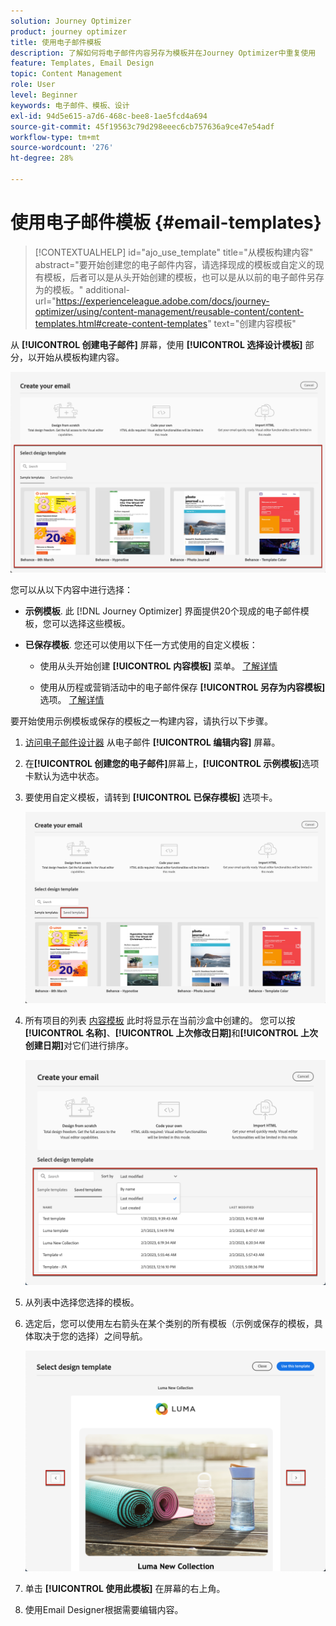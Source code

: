 ```yaml
---
solution: Journey Optimizer
product: journey optimizer
title: 使用电子邮件模板
description: 了解如何将电子邮件内容另存为模板并在Journey Optimizer中重复使用
feature: Templates, Email Design
topic: Content Management
role: User
level: Beginner
keywords: 电子邮件、模板、设计
exl-id: 94d5e615-a7d6-468c-bee8-1ae5fcd4a694
source-git-commit: 45f19563c79d298eeec6cb757636a9ce47e54adf
workflow-type: tm+mt
source-wordcount: '276'
ht-degree: 28%

---
```


# 使用电子邮件模板 {#email-templates}

>[!CONTEXTUALHELP]
>id="ajo_use_template"
>title="从模板构建内容"
>abstract="要开始创建您的电子邮件内容，请选择现成的模板或自定义的现有模板，后者可以是从头开始创建的模板，也可以是从以前的电子邮件另存为的模板。"
>additional-url="https://experienceleague.adobe.com/docs/journey-optimizer/using/content-management/reusable-content/content-templates.html#create-content-templates" text="创建内容模板"

从 **[!UICONTROL 创建电子邮件]** 屏幕，使用 **[!UICONTROL 选择设计模板]** 部分，以开始从模板构建内容。

![](assets/email_designer-templates.png)

您可以从以下内容中进行选择：

* **示例模板**. 此 [!DNL Journey Optimizer] 界面提供20个现成的电子邮件模板，您可以选择这些模板。

* **已保存模板**. 您还可以使用以下任一方式使用的自定义模板：

   * 使用从头开始创建 **[!UICONTROL 内容模板]** 菜单。 [了解详情](../content-management/content-templates.md#create-template-from-scratch)

   * 使用从历程或营销活动中的电子邮件保存 **[!UICONTROL 另存为内容模板]** 选项。 [了解详情](../content-management/content-templates.md#save-as-template)

要开始使用示例模板或保存的模板之一构建内容，请执行以下步骤。

1. [访问电子邮件设计器](get-started-email-design.md) 从电子邮件 **[!UICONTROL 编辑内容]** 屏幕。

1. 在&#x200B;**[!UICONTROL 创建您的电子邮件]**&#x200B;屏幕上，**[!UICONTROL 示例模板]**&#x200B;选项卡默认为选中状态。

1. 要使用自定义模板，请转到 **[!UICONTROL 已保存模板]** 选项卡。

   ![](assets/email_designer-saved-templates-tab.png)

1. 所有项目的列表 [内容模板](../content-management/content-templates.md#create-content-templates) 此时将显示在当前沙盒中创建的。 您可以按&#x200B;**[!UICONTROL 名称]**、**[!UICONTROL 上次修改日期]**&#x200B;和&#x200B;**[!UICONTROL 上次创建日期]**&#x200B;对它们进行排序。

   ![](assets/email_designer-saved-templates-filter.png)

1. 从列表中选择您选择的模板。

1. 选定后，您可以使用左右箭头在某个类别的所有模板（示例或保存的模板，具体取决于您的选择）之间导航。

   ![](assets/email_designer-saved-templates-navigate.png)

1. 单击 **[!UICONTROL 使用此模板]** 在屏幕的右上角。

1. 使用Email Designer根据需要编辑内容。
